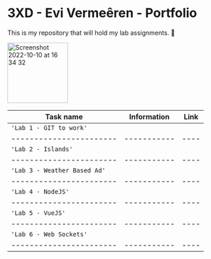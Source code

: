# 3XD - Evi Vermeêren - Portfolio

This is my repository that will hold my lab assignments. 🌻

<img width="136" alt="Screenshot 2022-10-10 at 16 34 32" src="https://dribbble.com/shots/10495285-Developer-illustration/attachments/2329900?mode=media">

| Task name                    | Information | Link |
| ---------------------------- | ----------- | ---- |
| `'Lab 1 - GIT to work'`      |             |      |
| -----------------------      | ----------- | ---- |
| `'Lab 2 - Islands'`          |             |      |
| -----------------------      | ----------- | ---- |
| `'Lab 3 - Weather Based Ad'` |             |      |
| -----------------------      | ----------- | ---- |
| `'Lab 4 - NodeJS'`           |             |      |
| -----------------------      | ----------- | ---- |
| `'Lab 5 - VueJS'`            |             |      |
| -----------------------      | ----------- | ---- |
| `'Lab 6 - Web Sockets'`      |             |      |
| -----------------------      | ----------- | ---- |
